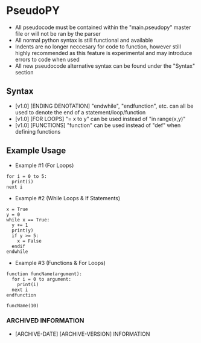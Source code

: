 # PseudoPY
- All pseudocode must be contained within the "main.pseudopy" master file or will not be ran by the parser
- All normal python syntax is still functional and available
- Indents are no longer neccesary for code to function, however still highly recommended as this feature is experimental and may introduce errors to code when used
- All new pseudocode alternative syntax can be found under the "Syntax" section

## Syntax
- [v1.0] [ENDING DENOTATION] "endwhile", "endfunction", etc. can all be used to denote the end of a statement/loop/function
- [v1.0] [FOR LOOPS] "= x to y" can be used instead of "in range(x,y)"
- [v1.0] [FUNCTIONS] "function" can be used instead of "def" when defining functions


## Example Usage

- Example #1 (For Loops)
```
for i = 0 to 5:
  print(i)
next i
```

- Example #2 (While Loops & If Statements)
```
x = True
y = 0
while x == True:
  y += 1
  print(y)
  if y >= 5:
    x = False
  endif
endwhile
```

- Example #3 (Functions & For Loops)
```
function funcName(argument):
  for i = 0 to argument:
    print(i)
  next i
endfunction

funcName(10)
```

### ARCHIVED INFORMATION
- [ARCHIVE-DATE] [ARCHIVE-VERSION] INFORMATION 
